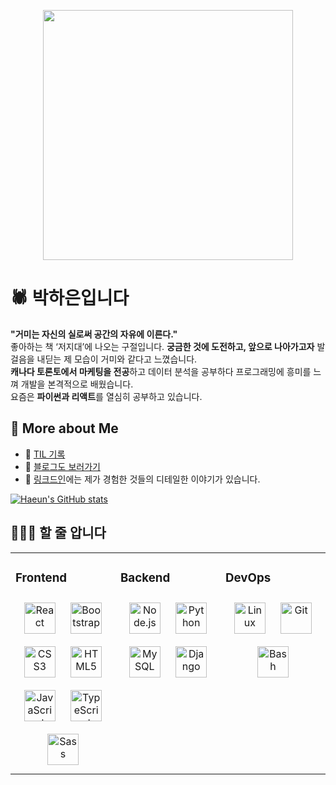 <p align='center'>
<img width='400' src='https://github.com/mayankchaudhary26/Cool-Readme-ideas/blob/master/data/trust%20me.gif' />
</div>

# 🕷 박하은입니다
**"거미는 자신의 실로써 공간의 자유에 이른다."**   
좋아하는 책 ‘저지대’에 나오는 구절입니다. **궁금한 것에 도전하고, 앞으로 나아가고자** 발걸음을 내딛는 제 모습이 거미와 같다고 느꼈습니다.   
**캐나다 토론토에서 마케팅을 전공**하고 데이터 분석을 공부하다 프로그래밍에 흥미를 느껴 개발을 본격적으로 배웠습니다.  
요즘은 **파이썬과 리액트**를 열심히 공부하고 있습니다.


## 👀 More about Me 
- 💾 [TIL 기록](https://pullingoff.github.io)
- 📕 [블로그도 보러가기](https://haeun.vercel.app)
- 📂 [링크드인](https://www.linkedin.com/in/hailey-park/)에는 제가 경험한 것들의 디테일한 이야기가 있습니다.  


[![Haeun's GitHub stats](https://github-readme-stats.vercel.app/api?username=pullingoff)](https://github.com/anuraghazra/github-readme-stats)


## 🙆🏻‍♀️ 할 줄 압니다
<table><tr><td valign="top" width="33%">

### Frontend  
<div align="center">  
<img style="margin: 10px" src="https://profilinator.rishav.dev/skills-assets/react-original-wordmark.svg" alt="React" height="50" />  
<img style="margin: 10px" src="https://profilinator.rishav.dev/skills-assets/bootstrap-plain.svg" alt="Bootstrap" height="50" />  
<img style="margin: 10px" src="https://profilinator.rishav.dev/skills-assets/css3-original-wordmark.svg" alt="CSS3" height="50" />  
<img style="margin: 10px" src="https://profilinator.rishav.dev/skills-assets/html5-original-wordmark.svg" alt="HTML5" height="50" />  
<img style="margin: 10px" src="https://profilinator.rishav.dev/skills-assets/javascript-original.svg" alt="JavaScript" height="50" />  
<img style="margin: 10px" src="https://profilinator.rishav.dev/skills-assets/typescript-original.svg" alt="TypeScript" height="50" />  
<img style="margin: 10px" src="https://profilinator.rishav.dev/skills-assets/sass-original.svg" alt="Sass" height="50" />  
</div>

</td><td valign="top" width="33%">



### Backend  
<div align="center">  
<img style="margin: 10px" src="https://profilinator.rishav.dev/skills-assets/nodejs-original-wordmark.svg" alt="Node.js" height="50" />  
<img style="margin: 10px" src="https://profilinator.rishav.dev/skills-assets/python-original.svg" alt="Python" height="50" />  
<img style="margin: 10px" src="https://profilinator.rishav.dev/skills-assets/mysql-original-wordmark.svg" alt="MySQL" height="50" />  
<img style="margin: 10px" src="https://profilinator.rishav.dev/skills-assets/django-original.svg" alt="Django" height="50" />  
</div>

</td><td valign="top" width="33%">



### DevOps  
<div align="center">  
<img style="margin: 10px" src="https://profilinator.rishav.dev/skills-assets/linux-original.svg" alt="Linux" height="50" />  
<img style="margin: 10px" src="https://profilinator.rishav.dev/skills-assets/git-scm-icon.svg" alt="Git" height="50" />  
<img style="margin: 10px" src="https://profilinator.rishav.dev/skills-assets/gnu_bash-icon.svg" alt="Bash" height="50" />  
</div>

</td></tr></table>  

<br/>  

